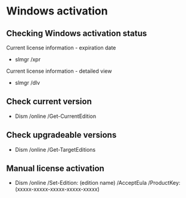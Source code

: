 # Windows activation
## Checking Windows activation status
Current license information - expiration date
- slmgr /xpr

Current license information - detailed view
- slmgr /dlv

## Check current version
- Dism /online /Get-CurrentEdition

## Check upgradeable versions
- Dism /online /Get-TargetEditions

## Manual license activation
- Dism /online /Set-Edition: (edition name) /AcceptEula /ProductKey:(xxxxx-xxxxx-xxxxx-xxxxx-xxxxx)

